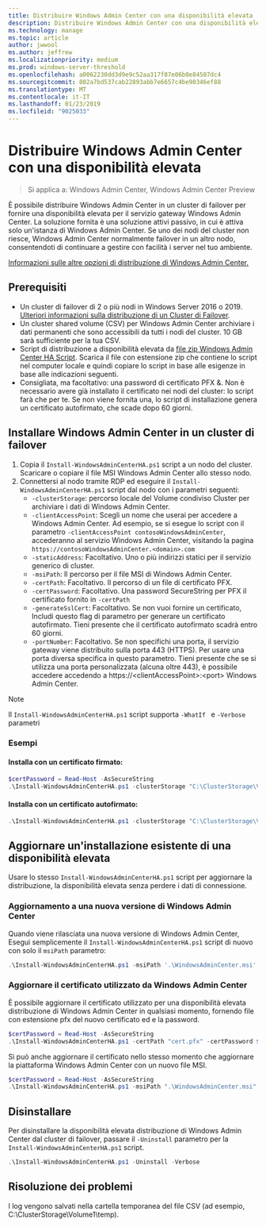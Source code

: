```yaml
---
title: Distribuire Windows Admin Center con una disponibilità elevata
description: Distribuire Windows Admin Center con una disponibilità elevata (Project Honolulu)
ms.technology: manage
ms.topic: article
author: jwwool
ms.author: jeffrew
ms.localizationpriority: medium
ms.prod: windows-server-threshold
ms.openlocfilehash: a0062230dd3d9e9c52aa317f87e06b0e84507dc4
ms.sourcegitcommit: 802a7bd537cab22893abb7e6657c4be90346ef88
ms.translationtype: MT
ms.contentlocale: it-IT
ms.lasthandoff: 01/23/2019
ms.locfileid: "9025033"
---
```

# Distribuire Windows Admin Center con una disponibilità elevata

>Si applica a: Windows Admin Center, Windows Admin Center Preview

È possibile distribuire Windows Admin Center in un cluster di failover per fornire una disponibilità elevata per il servizio gateway Windows Admin Center. La soluzione fornita è una soluzione attivi passivo, in cui è attiva solo un'istanza di Windows Admin Center. Se uno dei nodi del cluster non riesce, Windows Admin Center normalmente failover in un altro nodo, consentendoti di continuare a gestire con facilità i server nel tuo ambiente. 

[Informazioni sulle altre opzioni di distribuzione di Windows Admin Center.](../plan/installation-options.md)

## Prerequisiti

- Un cluster di failover di 2 o più nodi in Windows Server 2016 o 2019. [Ulteriori informazioni sulla distribuzione di un Cluster di Failover](../../../failover-clustering/failover-clustering-overview.md).
- Un cluster shared volume (CSV) per Windows Admin Center archiviare i dati permanenti che sono accessibili da tutti i nodi del cluster. 10 GB sarà sufficiente per la tua CSV.
- Script di distribuzione a disponibilità elevata da [file zip Windows Admin Center HA Script](https://aka.ms/WACHAScript). Scarica il file con estensione zip che contiene lo script nel computer locale e quindi copiare lo script in base alle esigenze in base alle indicazioni seguenti.
- Consigliata, ma facoltativo: una password di certificato PFX &. Non è necessario avere già installato il certificato nei nodi del cluster: lo script farà che per te. Se non viene fornita una, lo script di installazione genera un certificato autofirmato, che scade dopo 60 giorni.

## Installare Windows Admin Center in un cluster di failover

1. Copia il ```Install-WindowsAdminCenterHA.ps1``` script a un nodo del cluster. Scaricare o copiare il file MSI Windows Admin Center allo stesso nodo.
2. Connettersi al nodo tramite RDP ed eseguire il ```Install-WindowsAdminCenterHA.ps1``` script dal nodo con i parametri seguenti:
    - `-clusterStorage`: percorso locale del Volume condiviso Cluster per archiviare i dati di Windows Admin Center.
    - `-clientAccessPoint`: Scegli un nome che userai per accedere a Windows Admin Center. Ad esempio, se si esegue lo script con il parametro `-clientAccessPoint contosoWindowsAdminCenter`, accederanno al servizio Windows Admin Center, visitando la pagina `https://contosoWindowsAdminCenter.<domain>.com`
    - `-staticAddress`: Facoltativo. Uno o più indirizzi statici per il servizio generico di cluster. 
    - `-msiPath`: Il percorso per il file MSI di Windows Admin Center.
    - `-certPath`: Facoltativo. Il percorso di un file di certificato PFX.
    - `-certPassword`: Facoltativo. Una password SecureString per PFX il certificato fornito in `-certPath`
    - `-generateSslCert`: Facoltativo. Se non vuoi fornire un certificato, Includi questo flag di parametro per generare un certificato autofirmato. Tieni presente che il certificato autofirmato scadrà entro 60 giorni.
    - `-portNumber`: Facoltativo. Se non specifichi una porta, il servizio gateway viene distribuito sulla porta 443 (HTTPS). Per usare una porta diversa specifica in questo parametro. Tieni presente che se si utilizza una porta personalizzata (alcuna oltre 443), è possibile accedere accedendo a https://\<clientAccessPoint\>:\<port\> Windows Admin Center.

> [!NOTE]
> Il ```Install-WindowsAdminCenterHA.ps1``` script supporta ```-WhatIf ``` e ```-Verbose``` parametri

### Esempi

#### Installa con un certificato firmato:

```powershell
$certPassword = Read-Host -AsSecureString
.\Install-WindowsAdminCenterHA.ps1 -clusterStorage "C:\ClusterStorage\Volume1" -clientAccessPoint "contoso-ha-gateway" -msiPath ".\WindowsAdminCenter.msi" -certPath "cert.pfx" -certPassword $certPassword -Verbose
```

#### Installa con un certificato autofirmato:

```powershell
.\Install-WindowsAdminCenterHA.ps1 -clusterStorage "C:\ClusterStorage\Volume1" -clientAccessPoint "contoso-ha-gateway" -msiPath ".\WindowsAdminCenter.msi" -generateSslCert -Verbose
```

## Aggiornare un'installazione esistente di una disponibilità elevata

Usare lo stesso ```Install-WindowsAdminCenterHA.ps1``` script per aggiornare la distribuzione, la disponibilità elevata senza perdere i dati di connessione.

### Aggiornamento a una nuova versione di Windows Admin Center

Quando viene rilasciata una nuova versione di Windows Admin Center, Esegui semplicemente il ```Install-WindowsAdminCenterHA.ps1``` script di nuovo con solo il ```msiPath``` parametro:

```powershell
.\Install-WindowsAdminCenterHA.ps1 -msiPath '.\WindowsAdminCenter.msi' -Verbose
```

### Aggiornare il certificato utilizzato da Windows Admin Center

È possibile aggiornare il certificato utilizzato per una disponibilità elevata distribuzione di Windows Admin Center in qualsiasi momento, fornendo file con estensione pfx del nuovo certificato ed e la password.

```powershell
$certPassword = Read-Host -AsSecureString
.\Install-WindowsAdminCenterHA.ps1 -certPath "cert.pfx" -certPassword $certPassword -Verbose
```

Si può anche aggiornare il certificato nello stesso momento che aggiornare la piattaforma Windows Admin Center con un nuovo file MSI.

```powershell
$certPassword = Read-Host -AsSecureString
.\Install-WindowsAdminCenterHA.ps1 -msiPath ".\WindowsAdminCenter.msi" -certPath "cert.pfx" -certPassword $certPassword -Verbose
``` 

## Disinstallare

Per disinstallare la disponibilità elevata distribuzione di Windows Admin Center dal cluster di failover, passare il ```-Uninstall``` parametro per la ```Install-WindowsAdminCenterHA.ps1``` script.

```powershell
.\Install-WindowsAdminCenterHA.ps1 -Uninstall -Verbose
```

## Risoluzione dei problemi

I log vengono salvati nella cartella temporanea del file CSV (ad esempio, C:\ClusterStorage\Volume1\temp).